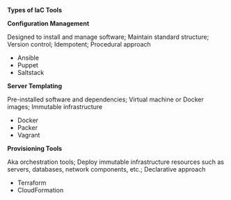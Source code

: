 **Types of IaC Tools**

**Configuration Management**

Designed to install and manage software; Maintain standard structure; Version control; Idempotent; Procedural approach

- Ansible
- Puppet
- Saltstack

**Server Templating**

Pre-installed software and dependencies; Virtual machine or Docker images; Immutable infrastructure

- Docker
- Packer
- Vagrant


**Provisioning Tools**

Aka orchestration tools; Deploy immutable infrastructure resources such as servers, databases, network components, etc.; Declarative approach

- Terraform
- CloudFormation